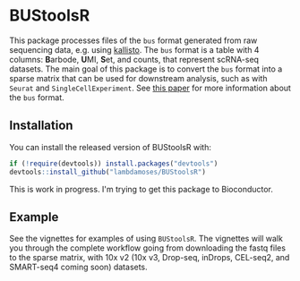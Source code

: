 # BUStoolsR

This package processes files of the `bus` format generated from raw sequencing data, e.g. using [kallisto](http://pachterlab.github.io/kallisto/). The `bus` format is a table with 4 columns: **B**arbode, **U**MI, **S**et, and counts, that represent scRNA-seq datasets. The main goal of this package is to convert the `bus` format into a sparse matrix that can be used for downstream analysis, such as with `Seurat` and `SingleCellExperiment`. See [this paper](https://www.biorxiv.org/content/early/2018/11/21/472571) for more information about the `bus` format.

## Installation

You can install the released version of BUStoolsR with:

``` r
if (!require(devtools)) install.packages("devtools")
devtools::install_github("lambdamoses/BUStoolsR")
```

This is work in progress. I'm trying to get this package to Bioconductor.

## Example
See the vignettes for examples of using `BUStoolsR`. The vignettes will walk you through the complete workflow going from downloading the fastq files to the sparse matrix, with 10x v2 (10x v3, Drop-seq, inDrops, CEL-seq2, and SMART-seq4 coming soon) datasets. 
